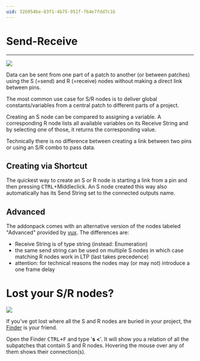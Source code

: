 ```yaml
---
uid: 32b954be-83f1-4b75-951f-f64e7fdd7c1b
---
```


# Send-Receive
---  

![](~/img/patching-send-receive2.png "")   


Data can be sent from one part of a patch to another (or between patches) using the S (=send) and R (=receive) nodes without making a direct link between pins.  

The most common use case for S/R nodes is to deliver global constants/variables from a central patch to different parts of a project.  

Creating an S node can be compared to assigning a variable. A corresponding R node lists all available variables on its <span class="pin">Receive String</span> and by selecting one of those, it returns the corresponding value.   

Technically there is no difference between creating a link between two pins or using an S/R combo to pass data.  

## Creating via Shortcut
The quickest way to create an S or R node is starting a link from a pin and then pressing <kbd>CTRL</kbd>+Middleclick. An S node created this way also automatically has its <span class="pin">Send String</span> set to the connected outputs name.  

## Advanced
The addonpack comes with an alternative version of the nodes labeled "Advanced" provided by <span class="user"><a href="https://vvvv.org/users/vux" class="extURL" target="_blank">vux</a></span>. The differences are:  
* <span class="pin">Receive String</span> is of type string (instead: Enumeration)  
* the same send string can be used on multiple S nodes in which case matching R nodes work in LTP (last takes precedence)  
* attention: for technical reasons the nodes may (or may not) introduce a one frame delay  



# Lost your S/R nodes?

![](~/img/Debugging-SendReceive2.png "")   


If you've got lost where all the S and R nodes are buried in your project, the [Finder](xref:869d5933-4693-4b32-a7f3-5b7cfcc3a07f) is your friend.  

Open the Finder <kbd>CTRL+F</kbd> and type '**s <**'. It will show you a relation of all the subpatches that contain S and R nodes. Hovering the mouse over any of them shows their connection(s).  

